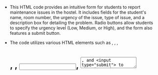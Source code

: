 * This HTML code provides an intuitive form for students to report maintenance issues in the hostel. It includes fields for the student's name, room number, the urgency of the issue, type of issue, and a description box for detailing the problem. Radio buttons allow students to specify the urgency level (Low, Medium, or High), and the form also features a submit button.

* The code utilizes various HTML elements such as <html>, <head>, <body>, <h1>, <label>, <input>, <textarea>, and <input type="submit"> to organize and structure the form. CSS styles are applied to adjust font styles, colors, and spacing for a polished look.

* An external CSS file (hostel.css) is linked to handle the form's styling separately from the HTML. This approach simplifies maintenance and customization, making it easy to adjust the form's appearance as needed. The form is designed to be both responsive and accessible, ensuring a smooth experience for students when reporting hostel maintenance concerns.